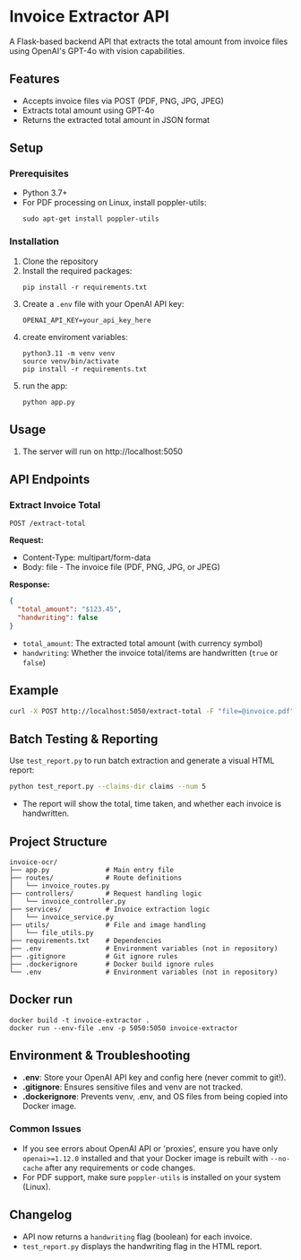 # Invoice Extractor API

A Flask-based backend API that extracts the total amount from invoice files using OpenAI's GPT-4o with vision capabilities.

## Features

- Accepts invoice files via POST (PDF, PNG, JPG, JPEG)
- Extracts total amount using GPT-4o
- Returns the extracted total amount in JSON format

## Setup

### Prerequisites

- Python 3.7+
- For PDF processing on Linux, install poppler-utils:
  ```
  sudo apt-get install poppler-utils
  ```

### Installation

1. Clone the repository
2. Install the required packages:
   ```
   pip install -r requirements.txt
   ```
3. Create a `.env` file with your OpenAI API key:
   ```
   OPENAI_API_KEY=your_api_key_here
   ```
4. create enviroment variables:
   ```
   python3.11 -m venv venv
   source venv/bin/activate
   pip install -r requirements.txt
   ```   
5. run the app:
   ```
   python app.py
   ```

## Usage

1. The server will run on http://localhost:5050

## API Endpoints

### Extract Invoice Total

```
POST /extract-total
```

**Request:**
- Content-Type: multipart/form-data
- Body: file - The invoice file (PDF, PNG, JPG, or JPEG)

**Response:**
```json
{
  "total_amount": "$123.45",
  "handwriting": false
}
```
- `total_amount`: The extracted total amount (with currency symbol)
- `handwriting`: Whether the invoice total/items are handwritten (`true` or `false`)


## Example

```bash
curl -X POST http://localhost:5050/extract-total -F "file=@invoice.pdf"
```

## Batch Testing & Reporting

Use `test_report.py` to run batch extraction and generate a visual HTML report:

```bash
python test_report.py --claims-dir claims --num 5
```
- The report will show the total, time taken, and whether each invoice is handwritten.

## Project Structure

```
invoice-ocr/
├── app.py              # Main entry file
├── routes/             # Route definitions
│   └── invoice_routes.py
├── controllers/        # Request handling logic
│   └── invoice_controller.py
├── services/           # Invoice extraction logic
│   └── invoice_service.py
├── utils/              # File and image handling
│   └── file_utils.py
├── requirements.txt    # Dependencies
├── .env                # Environment variables (not in repository)
├── .gitignore          # Git ignore rules
├── .dockerignore       # Docker build ignore rules
└── .env                # Environment variables (not in repository)
```
## Docker run 

```
docker build -t invoice-extractor .
docker run --env-file .env -p 5050:5050 invoice-extractor
```

## Environment & Troubleshooting

- **.env**: Store your OpenAI API key and config here (never commit to git!).
- **.gitignore**: Ensures sensitive files and venv are not tracked.
- **.dockerignore**: Prevents venv, .env, and OS files from being copied into Docker image.

### Common Issues
- If you see errors about OpenAI API or 'proxies', ensure you have only `openai>=1.12.0` installed and that your Docker image is rebuilt with `--no-cache` after any requirements or code changes.
- For PDF support, make sure `poppler-utils` is installed on your system (Linux).

## Changelog
- API now returns a `handwriting` flag (boolean) for each invoice.
- `test_report.py` displays the handwriting flag in the HTML report.
